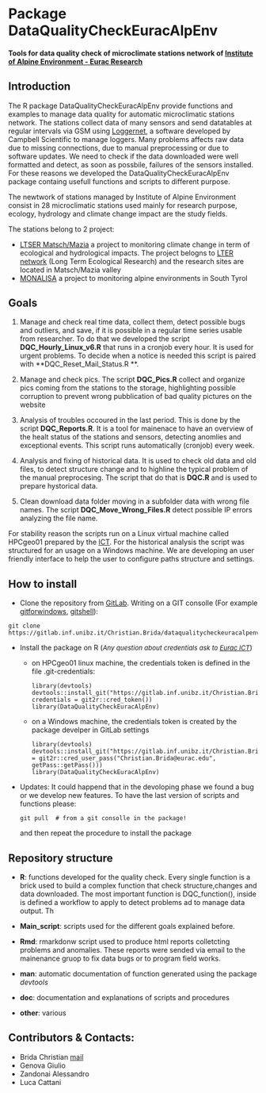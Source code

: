 <!-- toc: true -->
<!-- toc_float: true -->
Package DataQualityCheckEuracAlpEnv
===================================

#### Tools for data quality check of microclimate stations network of [Institute of Alpine Environment - Eurac Research](http://www.eurac.edu/en/research/mountains/alpenv/Pages/default.aspx)

Introduction
------------

The R package DataQualityCheckEuracAlpEnv provide functions and examples
to manage data quality for automatic microclimatic stations network. The
stations collect data of many sensors and send datatables at regular
intervals via GSM using
[Loggernet](https://www.campbellsci.com/loggernet), a software developed
by Campbell Scientific to manage loggers. Many problems affects raw data
due to missing connections, due to manual preprocessing or due to
software updates. We need to check if the data downloaded were well
formatted and detect, as soon as possbile, failures of the sensors
installed. For these reasons we developed the
DataQualityCheckEuracAlpEnv package containg usefull functions and
scripts to different purpose.

The newtwork of stations managed by Institute of Alpine Environment
consist in 28 microclimatic stations used mainly for research purpose,
ecology, hydrology and climate change impact are the study fields.

The stations belong to 2 project:

-   [LTSER Matsch/Mazia](http://lter.eurac.edu/en) a project to
    monitoring climate change in term of ecological and hydrological
    impacts. The project belogns to [LTER
    network](http://www.lteritalia.it/) (Long Term Ecological Research)
    and the research sites are located in Matsch/Mazia valley
-   [MONALISA](http://monalisasos.eurac.edu/sos/) a project to
    monitoring alpine environments in South Tyrol

Goals
-----

1.  Manage and check real time data, collect them, detect possible bugs
    and outliers, and save, if it is possible in a regular time series
    usable from researcher. To do that we developed the script
    **DQC\_Hourly\_Linux\_v6.R** that runs in a cronjob every hour. It
    is used for urgent problems. To decide when a notice is needed this
    script is paired with **DQC\_Reset\_Mail\_Status.R **.

2.  Manage and check pics. The script **DQC\_Pics.R** collect and
    organize pics coming from the stations to the storage, highlighting
    possible corruption to prevent wrong pubblication of bad quality
    pictures on the website

3.  Analysis of troubles occoured in the last period. This is done by
    the script **DQC\_Reports.R**. It is a tool for mainenace to have an
    overview of the healt status of the stations and sensors, detecting
    anomlies and exceptional events. This script runs automatically
    (cronjob) every week.

4.  Analysis and fixing of historical data. It is used to check old data
    and old files, to detect structure change and to highline the
    typical problem of the manual preprocesing. The script that do that
    is **DQC.R** and is used to prepare hystorical data.

5.  Clean download data folder moving in a subfolder data with wrong
    file names. The script **DQC\_Move\_Wrong\_Files.R** detect possible
    IP errors analyzing the file name.

For stability reason the scripts run on a Linux virtual machine called
HPCgeo01 prepared by the
[ICT](http://www.eurac.edu/en/aboutus/organisation/servicedepartments/ict/Pages/default.aspx).
For the historical analysis the script was structured for an usage on a
Windows machine. We are developing an user friendly interface to help
the user to configure paths structure and settings.

How to install
--------------

-   Clone the repository from
    [GitLab](https://gitlab.inf.unibz.it/Christian.Brida/dataqualitycheckeuracalpenv).
    Writing on a GIT consolle (For example
    [gitforwindows](https://gitforwindows.org/),
    [gitshell](https://desktop.github.com/)):

<!-- -->

    git clone https://gitlab.inf.unibz.it/Christian.Brida/dataqualitycheckeuracalpenv.git

-   Install the package on R (<font size="2">*Any question about
    credentials ask to [Eurac
    ICT](http://www.eurac.edu/it/aboutus/people/Pages/staffdetails.aspx?persId=41206)*</font>)

    -   on HPCgeo01 linux machine, the credentials token is defined in
        the file .git-credentials:

            library(devtools)
            devtools::install_git("https://gitlab.inf.unibz.it/Christian.Brida/dataqualitycheckeuracalpenv.git", credentials = git2r::cred_token())
            library(DataQualityCheckEuracAlpEnv)

    -   on a Windows machine, the credentials token is created by the
        package develper in GitLab settings

            library(devtools)
            devtools::install_git("https://gitlab.inf.unibz.it/Christian.Brida/dataqualitycheckeuracalpenv.git",credentials = git2r::cred_user_pass("Christian.Brida@eurac.edu", getPass::getPass()))
            library(DataQualityCheckEuracAlpEnv)

-   Updates: It could happend that in the devoloping phase we found a
    bug or we develop new features. To have the last version of scripts
    and functions please:

        git pull  # from a git consolle in the package! 

    and then repeat the procedure to install the package

Repository structure
--------------------

-   **R**: functions developed for the quality check. Every single
    function is a brick used to build a complex function that check
    structure,changes and data downloaded. The most important function
    is DQC\_function(), inside is defined a workflow to apply to detect
    problems ad to manage data output. Th

-   **Main\_script**: scripts used for the different goals explained
    before.

-   **Rmd**: rmarkdonw script used to produce html reports colletcting
    problems and anomalies. These reports were sended via email to the
    mainenance gruop to fix data bugs or to program field works.

-   **man**: automatic documentation of function generated using the
    package *devtools*

-   **doc**: documentation and explanations of scripts and procedures

-   **other**: various

Contributors & Contacts:
------------------------

-   Brida Christian [mail](Christian.Brida@eurac.edu)
-   Genova Giulio
-   Zandonai Alessandro
-   Luca Cattani
